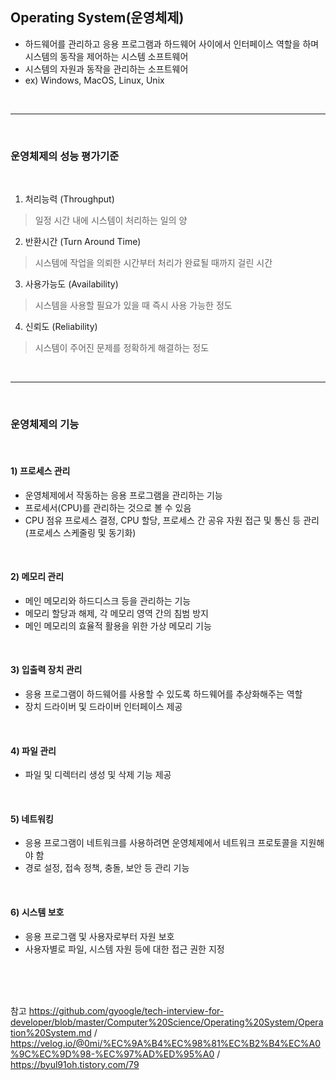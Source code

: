 ## Operating System(운영체제)

- 하드웨어를 관리하고 응용 프로그램과 하드웨어 사이에서 인터페이스 역할을 하며 시스템의 동작을 제어하는 시스템 소프트웨어
- 시스템의 자원과 동작을 관리하는 소프트웨어
- ex) Windows, MacOS, Linux, Unix

<br>

---

<br>

### 운영체제의 성능 평가기준

<br>

1) 처리능력 (Throughput) 
  > 일정 시간 내에 시스템이 처리하는 일의 양
2) 반환시간 (Turn Around Time) 
  > 시스템에 작업을 의뢰한 시간부터 처리가 완료될 때까지 걸린 시간
3) 사용가능도 (Availability)
  > 시스템을 사용할 필요가 있을 때 즉시 사용 가능한 정도
4) 신뢰도 (Reliability) 
  > 시스템이 주어진 문제를 정확하게 해결하는 정도
<br>

---

<br>

### 운영체제의 기능

<br>

#### 1) 프로세스 관리
- 운영체제에서 작동하는 응용 프로그램을 관리하는 기능
- 프로세서(CPU)를 관리하는 것으로 볼 수 있음
- CPU 점유 프로세스 결정, CPU 할당, 프로세스 간 공유 자원 접근 및 통신 등 관리(프로세스 스케줄링 및 동기화)

<br>

#### 2) 메모리 관리
- 메인 메모리와 하드디스크 등을 관리하는 기능
- 메모리 할당과 해제, 각 메모리 영역 간의 침범 방지
- 메인 메모리의 효율적 활용을 위한 가상 메모리 기능

<br>

#### 3) 입출력 장치 관리
-  응용 프로그램이 하드웨어를 사용할 수 있도록 하드웨어를 추상화해주는 역할
-  장치 드라이버 및 드라이버 인터페이스 제공

<br>

#### 4) 파일 관리
- 파일 및 디렉터리 생성 및 삭제 기능 제공

<br>

#### 5) 네트워킹
- 응용 프로그램이 네트워크를 사용하려면 운영체제에서 네트워크 프로토콜을 지원해야 함
- 경로 설정, 접속 정책, 충돌, 보안 등 관리 기능

<br>

#### 6) 시스템 보호
- 응용 프로그램 및 사용자로부터 자원 보호
- 사용자별로 파일, 시스템 자원 등에 대한 접근 권한 지정


<br>
<br>
<br>

참고 https://github.com/gyoogle/tech-interview-for-developer/blob/master/Computer%20Science/Operating%20System/Operation%20System.md / https://velog.io/@0mi/%EC%9A%B4%EC%98%81%EC%B2%B4%EC%A0%9C%EC%9D%98-%EC%97%AD%ED%95%A0 / https://byul91oh.tistory.com/79
